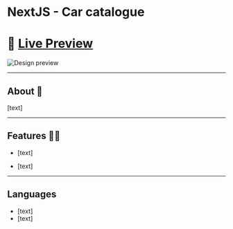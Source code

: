 
# NextJS - Car catalogue

# 🔗 [Live Preview]()
![Design preview]()


---
## About 👋

[text]

---

## Features 👨‍💻

* [text]

* [text]

---

## Languages

* [text]
* [text]

